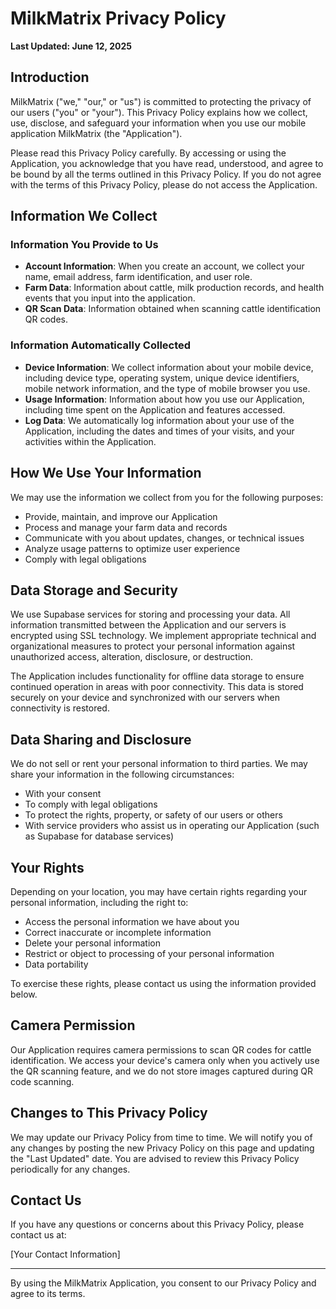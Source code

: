 # MilkMatrix Privacy Policy

**Last Updated: June 12, 2025**

## Introduction

MilkMatrix ("we," "our," or "us") is committed to protecting the privacy of our users ("you" or "your"). This Privacy Policy explains how we collect, use, disclose, and safeguard your information when you use our mobile application MilkMatrix (the "Application").

Please read this Privacy Policy carefully. By accessing or using the Application, you acknowledge that you have read, understood, and agree to be bound by all the terms outlined in this Privacy Policy. If you do not agree with the terms of this Privacy Policy, please do not access the Application.

## Information We Collect

### Information You Provide to Us

- **Account Information**: When you create an account, we collect your name, email address, farm identification, and user role.
- **Farm Data**: Information about cattle, milk production records, and health events that you input into the application.
- **QR Scan Data**: Information obtained when scanning cattle identification QR codes.

### Information Automatically Collected

- **Device Information**: We collect information about your mobile device, including device type, operating system, unique device identifiers, mobile network information, and the type of mobile browser you use.
- **Usage Information**: Information about how you use our Application, including time spent on the Application and features accessed.
- **Log Data**: We automatically log information about your use of the Application, including the dates and times of your visits, and your activities within the Application.

## How We Use Your Information

We may use the information we collect from you for the following purposes:

- Provide, maintain, and improve our Application
- Process and manage your farm data and records
- Communicate with you about updates, changes, or technical issues
- Analyze usage patterns to optimize user experience
- Comply with legal obligations

## Data Storage and Security

We use Supabase services for storing and processing your data. All information transmitted between the Application and our servers is encrypted using SSL technology. We implement appropriate technical and organizational measures to protect your personal information against unauthorized access, alteration, disclosure, or destruction.

The Application includes functionality for offline data storage to ensure continued operation in areas with poor connectivity. This data is stored securely on your device and synchronized with our servers when connectivity is restored.

## Data Sharing and Disclosure

We do not sell or rent your personal information to third parties. We may share your information in the following circumstances:

- With your consent
- To comply with legal obligations
- To protect the rights, property, or safety of our users or others
- With service providers who assist us in operating our Application (such as Supabase for database services)

## Your Rights

Depending on your location, you may have certain rights regarding your personal information, including the right to:

- Access the personal information we have about you
- Correct inaccurate or incomplete information
- Delete your personal information
- Restrict or object to processing of your personal information
- Data portability

To exercise these rights, please contact us using the information provided below.

## Camera Permission

Our Application requires camera permissions to scan QR codes for cattle identification. We access your device's camera only when you actively use the QR scanning feature, and we do not store images captured during QR code scanning.

## Changes to This Privacy Policy

We may update our Privacy Policy from time to time. We will notify you of any changes by posting the new Privacy Policy on this page and updating the "Last Updated" date. You are advised to review this Privacy Policy periodically for any changes.

## Contact Us

If you have any questions or concerns about this Privacy Policy, please contact us at:

[Your Contact Information]

---

By using the MilkMatrix Application, you consent to our Privacy Policy and agree to its terms.
